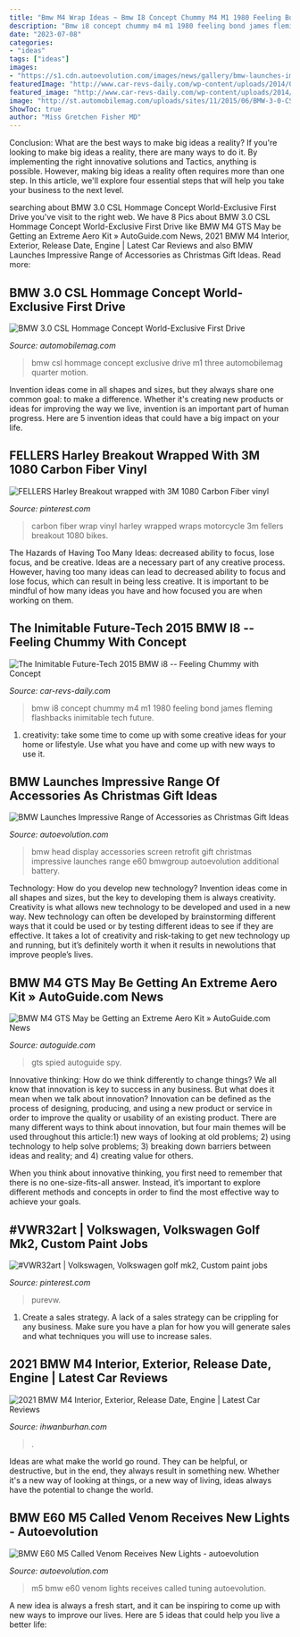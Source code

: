 ```yaml
---
title: "Bmw M4 Wrap Ideas ~ Bmw I8 Concept Chummy M4 M1 1980 Feeling Bond James Fleming Flashbacks Inimitable Tech Future"
description: "Bmw i8 concept chummy m4 m1 1980 feeling bond james fleming flashbacks inimitable tech future"
date: "2023-07-08"
categories:
- "ideas"
tags: ["ideas"]
images:
- "https://s1.cdn.autoevolution.com/images/news/gallery/bmw-launches-impressive-range-of-accessories-as-christmas-gift-ideas-photo-gallery_4.jpg"
featuredImage: "http://www.car-revs-daily.com/wp-content/uploads/2014/03/BMW-i8-GIF-USE-1s-28-images.gif"
featured_image: "http://www.car-revs-daily.com/wp-content/uploads/2014/03/BMW-i8-GIF-USE-1s-28-images.gif"
image: "http://st.automobilemag.com/uploads/sites/11/2015/06/BMW-3-0-CSL-Hommage-Concept-front-three-quarter-in-motion-02.jpg"
ShowToc: true
author: "Miss Gretchen Fisher MD"
---
```



Conclusion: What are the best ways to make big ideas a reality?
If you're looking to make big ideas a reality, there are many ways to do it. By implementing the right innovative solutions and Tactics, anything is possible. However, making big ideas a reality often requires more than one step. In this article, we'll explore four essential steps that will help you take your business to the next level.

	

		
searching about BMW 3.0 CSL Hommage Concept World-Exclusive First Drive you've visit to the right web. We have 8 Pics about BMW 3.0 CSL Hommage Concept World-Exclusive First Drive like BMW M4 GTS May be Getting an Extreme Aero Kit » AutoGuide.com News, 2021 BMW M4 Interior, Exterior, Release Date, Engine | Latest Car Reviews and also BMW Launches Impressive Range of Accessories as Christmas Gift Ideas. Read more:
		
    
## BMW 3.0 CSL Hommage Concept World-Exclusive First Drive

<img loading=lazy src="http://st.automobilemag.com/uploads/sites/11/2015/06/BMW-3-0-CSL-Hommage-Concept-front-three-quarter-in-motion-02.jpg" onerror="this.onerror=null;this.src='https://tse4.mm.bing.net/th?id=OIP.UFK0JC9zaFjp3OKIBj_clQHaE6&amp;pid=15.1';" alt="BMW 3.0 CSL Hommage Concept World-Exclusive First Drive">

_Source: automobilemag.com_

>bmw csl hommage concept exclusive drive m1 three automobilemag quarter motion. 

	

Invention ideas come in all shapes and sizes, but they always share one common goal: to make a difference. Whether it's creating new products or ideas for improving the way we live, invention is an important part of human progress. Here are 5 invention ideas that could have a big impact on your life.

    
## FELLERS Harley Breakout Wrapped With 3M 1080 Carbon Fiber Vinyl

<img loading=lazy src="https://s-media-cache-ak0.pinimg.com/736x/b8/31/92/b831925b3864bc60ee7b85dfc449d71d.jpg" onerror="this.onerror=null;this.src='https://tse3.mm.bing.net/th?id=OIP.pumfvd99zv2gm65kPCqnUAHaJ6&amp;pid=15.1';" alt="FELLERS Harley Breakout wrapped with 3M 1080 Carbon Fiber vinyl">

_Source: pinterest.com_

>carbon fiber wrap vinyl harley wrapped wraps motorcycle 3m fellers breakout 1080 bikes. 

	

The Hazards of Having Too Many Ideas: decreased ability to focus, lose focus, and be creative.
Ideas are a necessary part of any creative process. However, having too many ideas can lead to decreased ability to focus and lose focus, which can result in being less creative. It is important to be mindful of how many ideas you have and how focused you are when working on them.

    
## The Inimitable Future-Tech 2015 BMW I8 -- Feeling Chummy With Concept

<img loading=lazy src="http://www.car-revs-daily.com/wp-content/uploads/2014/03/BMW-i8-GIF-USE-1s-28-images.gif" onerror="this.onerror=null;this.src='https://tse4.mm.bing.net/th?id=OIP.w1GoEFY2eGQq8e8WRk2FWAHaEn&amp;pid=15.1';" alt="The Inimitable Future-Tech 2015 BMW i8 -- Feeling Chummy with Concept">

_Source: car-revs-daily.com_

>bmw i8 concept chummy m4 m1 1980 feeling bond james fleming flashbacks inimitable tech future. 

	

1. creativity: take some time to come up with some creative ideas for your home or lifestyle. Use what you have and come up with new ways to use it.

    
## BMW Launches Impressive Range Of Accessories As Christmas Gift Ideas

<img loading=lazy src="https://s1.cdn.autoevolution.com/images/news/gallery/bmw-launches-impressive-range-of-accessories-as-christmas-gift-ideas-photo-gallery_4.jpg" onerror="this.onerror=null;this.src='https://tse2.mm.bing.net/th?id=OIP.Sg0QIAJmzB-Ck7KoL0ecywHaFj&amp;pid=15.1';" alt="BMW Launches Impressive Range of Accessories as Christmas Gift Ideas">

_Source: autoevolution.com_

>bmw head display accessories screen retrofit gift christmas impressive launches range e60 bmwgroup autoevolution additional battery. 

	

Technology: How do you develop new technology?
Invention ideas come in all shapes and sizes, but the key to developing them is always creativity. Creativity is what allows new technology to be developed and used in a new way. New technology can often be developed by brainstorming different ways that it could be used or by testing different ideas to see if they are effective. It takes a lot of creativity and risk-taking to get new technology up and running, but it’s definitely worth it when it results in newolutions that improve people’s lives.

    
## BMW M4 GTS May Be Getting An Extreme Aero Kit » AutoGuide.com News

<img loading=lazy src="https://www.autoguide.com/blog/wp-content/gallery/bmw-m4-gts-aero-kit-spied/BMW-M4-GTS-Aero-Kit-11.jpg" onerror="this.onerror=null;this.src='https://tse2.mm.bing.net/th?id=OIP.PYV7Gg1MG_9OTi5GBRMqtQHaE8&amp;pid=15.1';" alt="BMW M4 GTS May be Getting an Extreme Aero Kit » AutoGuide.com News">

_Source: autoguide.com_

>gts spied autoguide spy. 

	

Innovative thinking: How do we think differently to change things?
We all know that innovation is key to success in any business. But what does it mean when we talk about innovation?
Innovation can be defined as the process of designing, producing, and using a new product or service in order to improve the quality or usability of an existing product. There are many different ways to think about innovation, but four main themes will be used throughout this article:1) new ways of looking at old problems; 2) using technology to help solve problems; 3) breaking down barriers between ideas and reality; and 4) creating value for others. 

When you think about innovative thinking, you first need to remember that there is no one-size-fits-all answer. Instead, it’s important to explore different methods and concepts in order to find the most effective way to achieve your goals.

    
## #VWR32art | Volkswagen, Volkswagen Golf Mk2, Custom Paint Jobs

<img loading=lazy src="https://i.pinimg.com/736x/1f/a2/1c/1fa21c8db88274b1d231abbabf2a5d10.jpg" onerror="this.onerror=null;this.src='https://tse4.mm.bing.net/th?id=OIP.fqLM4m4ZyUvZwPPd80--GwHaFS&amp;pid=15.1';" alt="#VWR32art | Volkswagen, Volkswagen golf mk2, Custom paint jobs">

_Source: pinterest.com_

>purevw. 

	

1. Create a sales strategy. A lack of a sales strategy can be crippling for any business. Make sure you have a plan for how you will generate sales and what techniques you will use to increase sales.

    
## 2021 BMW M4 Interior, Exterior, Release Date, Engine | Latest Car Reviews

<img loading=lazy src="https://www.ihwanburhan.com/wp-content/uploads/2019/02/2021-BMW-M4-Interior.png" onerror="this.onerror=null;this.src='https://tse2.mm.bing.net/th?id=OIP.PxYqpYJqr_UUZSQeb77DwAHaE-&amp;pid=15.1';" alt="2021 BMW M4 Interior, Exterior, Release Date, Engine | Latest Car Reviews">

_Source: ihwanburhan.com_

>. 

	

Ideas are what make the world go round. They can be helpful, or destructive, but in the end, they always result in something new. Whether it's a new way of looking at things, or a new way of living, ideas always have the potential to change the world.

    
## BMW E60 M5 Called Venom Receives New Lights - Autoevolution

<img loading=lazy src="http://s1.cdn.autoevolution.com/images/news/gallery/bmw-e60-m5-called-venom-receives-new-lights-photo-gallery_2.jpg" onerror="this.onerror=null;this.src='https://tse3.mm.bing.net/th?id=OIP.75SHB5mB8ttV7fIZt7YfVgHaEo&amp;pid=15.1';" alt="BMW E60 M5 Called Venom Receives New Lights - autoevolution">

_Source: autoevolution.com_

>m5 bmw e60 venom lights receives called tuning autoevolution. 

	

A new idea is always a fresh start, and it can be inspiring to come up with new ways to improve our lives. Here are 5 ideas that could help you live a better life: 

